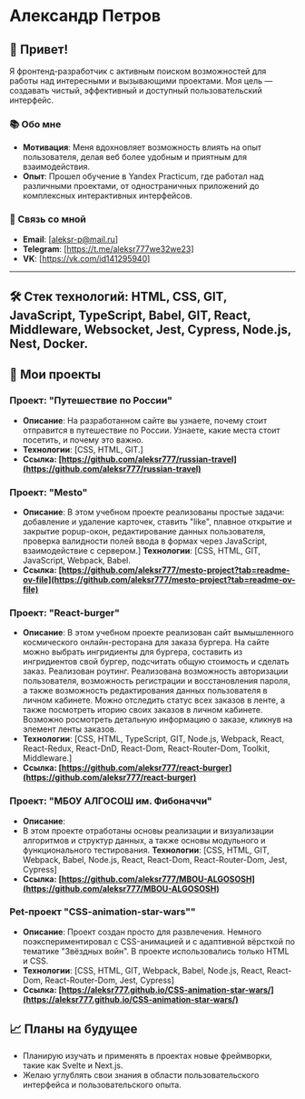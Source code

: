 # Александр Петров

## 👋 Привет!

Я фронтенд-разработчик с активным поиском возможностей для работы над интересными и вызывающими проектами. Моя цель — создавать чистый, эффективный и доступный пользовательский интерфейс.

### 📚 Обо мне
- **Мотивация**: Меня вдохновляет возможность влиять на опыт пользователя, делая веб более удобным и приятным для взаимодействия.
- **Опыт**: Прошел обучение в Yandex Practicum, где работал над различными проектами, от одностраничных приложений до комплексных интерактивных интерфейсов.

### 🔗 Связь со мной
- **Email**: [aleksr-p@mail.ru]
- **Telegram**: [https://t.me/aleksr777we32we23]
- **VK**: [https://vk.com/id141295940]
---

## 🛠️ Стек технологий: HTML, CSS, GIT, JavaScript, TypeScript, Babel, GIT, React, Middleware, Websocket, Jest, Cypress, Node.js, Nest, Docker.

## 📄 Мои проекты

### Проект: "Путешествие по России"
- **Описание**: 
На разработанном сайте вы узнаете, почему стоит отправится в путешествие по России. Узнаете, какие места стоит посетить, и почему это важно.
- **Технологии**: [CSS, HTML, GIT.]
- **Ссылка: [https://github.com/aleksr777/russian-travel](https://github.com/aleksr777/russian-travel)**

### Проект: "Mesto"
- **Описание**: 
В этом учебном проекте реализованы простые задачи: добавление и удаление карточек, ставить "like", плавное открытие и закрытие popup-окон, редактирование данных пользователя, проверка валидности полей ввода в формах через JavaScript, взаимодействие с сервером.]
**Технологии**: [CSS, HTML, GIT, JavaScript, Webpack, Babel.
- **Ссылка: [https://github.com/aleksr777/mesto-project?tab=readme-ov-file](https://github.com/aleksr777/mesto-project?tab=readme-ov-file)**

### Проект: "React-burger"
- **Описание**: 
В этом учебном проекте реализован сайт вымышленного космического онлайн-ресторана для заказа бургера.
На сайте можно выбрать ингридиенты для бургера, составить из ингридиентов свой бургер, подсчитать общую стоимость и сделать заказ. Реализован роутинг. Реализована возможность авторизации пользователя, возможность регистрации и восстановления пароля, а также возможность редактирования данных пользователя в личном кабинете. Можно отследить статус всех заказов в ленте, а также посмотреть иторию своих заказов в личном кабинете. Возможно росмотреть детальную информацию о заказе, кликнув на элемент ленты заказов.
- **Технологии**: [CSS, HTML, TypeScript, GIT, Node.js, Webpack, React, React-Redux, React-DnD, React-Dom, React-Router-Dom, Toolkit, Middleware.]
- **Ссылка: [https://github.com/aleksr777/react-burger](https://github.com/aleksr777/react-burger)**

### Проект: "МБОУ АЛГОСОШ им. Фибоначчи"
- **Описание**: 
- В этом проекте отработаны основы реализации и визуализации алгоритмов и структур данных, а также основы модульного и функционального тестирования.
**Технологии**: [CSS, HTML, GIT, Webpack, Babel, Node.js, React, React-Dom, React-Router-Dom, Jest, Cypress]
- **Ссылка: [https://github.com/aleksr777/MBOU-ALGOSOSH](https://github.com/aleksr777/MBOU-ALGOSOSH)**

### Pet-проект "CSS-animation-star-wars""
- **Описание**: 
Проект создан просто для развлечения.
Немного поэкспериментировал с CSS-анимацией и с адаптивной вёрсткой по тематике "Звёздных войн".
В проекте использовались только HTML и CSS.
- **Технологии**: [CSS, HTML, GIT, Webpack, Babel, Node.js, React, React-Dom, React-Router-Dom, Jest, Cypress]
- **Ссылка: [https://aleksr777.github.io/CSS-animation-star-wars/](https://aleksr777.github.io/CSS-animation-star-wars/)**


## 📈 Планы на будущее
- Планирую изучать и применять в проектах новые фреймворки, такие как Svelte и Next.js.
- Желаю углублять свои знания в области пользовательского интерфейса и пользовательского опыта.

